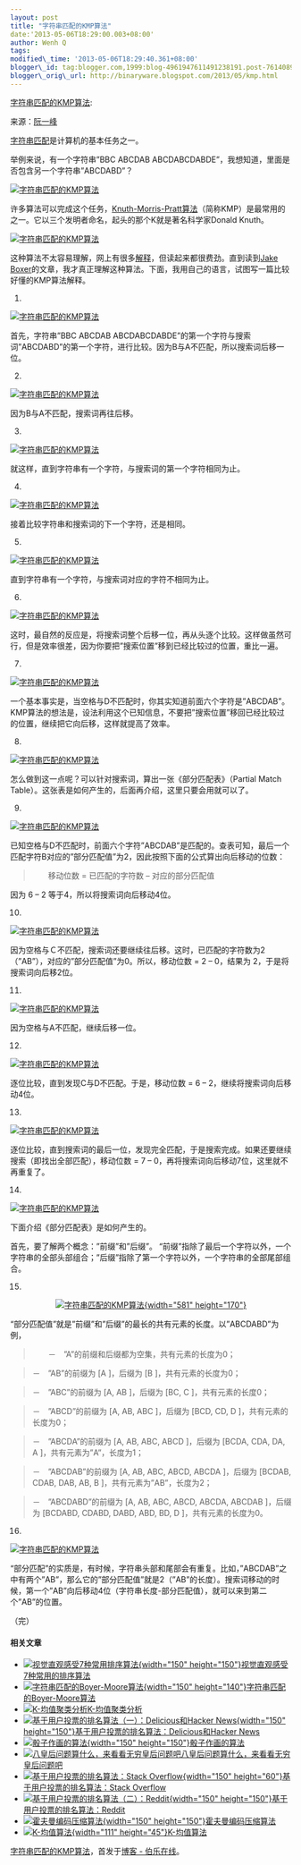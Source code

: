 ```yaml
--- 
layout: post 
title: "字符串匹配的KMP算法" 
date:'2013-05-06T18:29:00.003+08:00' 
author: Wenh Q
tags:
modified\_time: '2013-05-06T18:29:40.361+08:00' 
blogger\_id: tag:blogger.com,1999:blog-4961947611491238191.post-7614089502562544585
blogger\_orig\_url: http://binaryware.blogspot.com/2013/05/kmp.html
---
```

[字符串匹配的KMP算法](http://blog.jobbole.com/39066/?utm_source=rss&utm_medium=rss&utm_campaign=%25e5%25ad%2597%25e7%25ac%25a6%25e4%25b8%25b2%25e5%258c%25b9%25e9%2585%258d%25e7%259a%2584kmp%25e7%25ae%2597%25e6%25b3%2595):

来源：[阮一峰](http://www.ruanyifeng.com/blog/2013/05/Knuth%E2%80%93Morris%E2%80%93Pratt_algorithm.html)

[字符串匹配](http://en.wikipedia.org/wiki/String_searching_algorithm)是计算机的基本任务之一。

举例来说，有一个字符串”BBC ABCDAB
ABCDABCDABDE”，我想知道，里面是否包含另一个字符串”ABCDABD”？

[![字符串匹配的KMP算法](http://blog.jobbole.com/wp-content/uploads/2013/05/kmp-01.jpg "字符串匹配的KMP算法")](http://blog.jobbole.com/wp-content/uploads/2013/05/kmp-01.jpg "字符串匹配的KMP算法")

许多算法可以完成这个任务，[Knuth-Morris-Pratt算法](http://en.wikipedia.org/wiki/Knuth%E2%80%93Morris%E2%80%93Pratt_algorithm)（简称KMP）是最常用的之一。它以三个发明者命名，起头的那个K就是著名科学家Donald
Knuth。

[![字符串匹配的KMP算法](http://blog.jobbole.com/wp-content/uploads/2013/05/kmp-02.jpg "字符串匹配的KMP算法")](http://blog.jobbole.com/wp-content/uploads/2013/05/kmp-02.jpg "字符串匹配的KMP算法")

这种算法不太容易理解，网上有很多[解释](http://www.google.com/search?q=Knuth-Morris-Pratt+algorithm)，但读起来都很费劲。直到读到[Jake
Boxer](http://jakeboxer.com/blog/2009/12/13/the-knuth-morris-pratt-algorithm-in-my-own-words/)的文章，我才真正理解这种算法。下面，我用自己的语言，试图写一篇比较好懂的KMP算法解释。

1.

[![字符串匹配的KMP算法](http://blog.jobbole.com/wp-content/uploads/2013/05/kmp-03.png "字符串匹配的KMP算法")](http://blog.jobbole.com/wp-content/uploads/2013/05/kmp-03.png "字符串匹配的KMP算法")

首先，字符串”BBC ABCDAB
ABCDABCDABDE”的第一个字符与搜索词”ABCDABD”的第一个字符，进行比较。因为B与A不匹配，所以搜索词后移一位。

2.

[![字符串匹配的KMP算法](http://blog.jobbole.com/wp-content/uploads/2013/05/kmp-04.png "字符串匹配的KMP算法")](http://blog.jobbole.com/wp-content/uploads/2013/05/kmp-04.png "字符串匹配的KMP算法")

因为B与A不匹配，搜索词再往后移。

3.

[![字符串匹配的KMP算法](http://blog.jobbole.com/wp-content/uploads/2013/05/kmp-05.png "字符串匹配的KMP算法")](http://blog.jobbole.com/wp-content/uploads/2013/05/kmp-05.png "字符串匹配的KMP算法")

就这样，直到字符串有一个字符，与搜索词的第一个字符相同为止。

4.

[![字符串匹配的KMP算法](http://blog.jobbole.com/wp-content/uploads/2013/05/kmp-06.png "字符串匹配的KMP算法")](http://blog.jobbole.com/wp-content/uploads/2013/05/kmp-06.png "字符串匹配的KMP算法")

接着比较字符串和搜索词的下一个字符，还是相同。

5.

[![字符串匹配的KMP算法](http://blog.jobbole.com/wp-content/uploads/2013/05/kmp-07.png "字符串匹配的KMP算法")](http://blog.jobbole.com/wp-content/uploads/2013/05/kmp-07.png "字符串匹配的KMP算法")

直到字符串有一个字符，与搜索词对应的字符不相同为止。

6.

[![字符串匹配的KMP算法](http://blog.jobbole.com/wp-content/uploads/2013/05/kmp-08.png "字符串匹配的KMP算法")](http://blog.jobbole.com/wp-content/uploads/2013/05/kmp-08.png "字符串匹配的KMP算法")

这时，最自然的反应是，将搜索词整个后移一位，再从头逐个比较。这样做虽然可行，但是效率很差，因为你要把”搜索位置”移到已经比较过的位置，重比一遍。

7.

[![字符串匹配的KMP算法](http://blog.jobbole.com/wp-content/uploads/2013/05/kmp-09.png "字符串匹配的KMP算法")](http://blog.jobbole.com/wp-content/uploads/2013/05/kmp-09.png "字符串匹配的KMP算法")

一个基本事实是，当空格与D不匹配时，你其实知道前面六个字符是”ABCDAB”。KMP算法的想法是，设法利用这个已知信息，不要把”搜索位置”移回已经比较过的位置，继续把它向后移，这样就提高了效率。

8.

[![字符串匹配的KMP算法](http://blog.jobbole.com/wp-content/uploads/2013/05/kmp-10.png "字符串匹配的KMP算法")](http://blog.jobbole.com/wp-content/uploads/2013/05/kmp-10.png "字符串匹配的KMP算法")

怎么做到这一点呢？可以针对搜索词，算出一张《部分匹配表》（Partial Match
Table）。这张表是如何产生的，后面再介绍，这里只要会用就可以了。

9.

[![字符串匹配的KMP算法](http://blog.jobbole.com/wp-content/uploads/2013/05/kmp-11.png "字符串匹配的KMP算法")](http://blog.jobbole.com/wp-content/uploads/2013/05/kmp-11.png "字符串匹配的KMP算法")

已知空格与D不匹配时，前面六个字符”ABCDAB”是匹配的。查表可知，最后一个匹配字符B对应的”部分匹配值”为2，因此按照下面的公式算出向后移动的位数：


> 　　移动位数 = 已匹配的字符数 – 对应的部分匹配值

因为 6 – 2 等于4，所以将搜索词向后移动4位。

10.

[![字符串匹配的KMP算法](http://blog.jobbole.com/wp-content/uploads/2013/05/kmp-12.png "字符串匹配的KMP算法")](http://blog.jobbole.com/wp-content/uploads/2013/05/kmp-12.png "字符串匹配的KMP算法")

因为空格与Ｃ不匹配，搜索词还要继续往后移。这时，已匹配的字符数为2（”AB”），对应的”部分匹配值”为0。所以，移动位数
= 2 – 0，结果为 2，于是将搜索词向后移2位。

11.

[![字符串匹配的KMP算法](http://blog.jobbole.com/wp-content/uploads/2013/05/kmp-13.png "字符串匹配的KMP算法")](http://blog.jobbole.com/wp-content/uploads/2013/05/kmp-13.png "字符串匹配的KMP算法")

因为空格与A不匹配，继续后移一位。

12.

[![字符串匹配的KMP算法](http://blog.jobbole.com/wp-content/uploads/2013/05/kmp-14.png "字符串匹配的KMP算法")](http://blog.jobbole.com/wp-content/uploads/2013/05/kmp-14.png "字符串匹配的KMP算法")

逐位比较，直到发现C与D不匹配。于是，移动位数 = 6 –
2，继续将搜索词向后移动4位。

13.

[![字符串匹配的KMP算法](http://blog.jobbole.com/wp-content/uploads/2013/05/kmp-15.png "字符串匹配的KMP算法")](http://blog.jobbole.com/wp-content/uploads/2013/05/kmp-15.png "字符串匹配的KMP算法")

逐位比较，直到搜索词的最后一位，发现完全匹配，于是搜索完成。如果还要继续搜索（即找出全部匹配），移动位数
= 7 – 0，再将搜索词向后移动7位，这里就不再重复了。

14.

[![字符串匹配的KMP算法](http://blog.jobbole.com/wp-content/uploads/2013/05/kmp-16.png "字符串匹配的KMP算法")](http://blog.jobbole.com/wp-content/uploads/2013/05/kmp-16.png "字符串匹配的KMP算法")

下面介绍《部分匹配表》是如何产生的。

首先，要了解两个概念：”前缀”和”后缀”。
“前缀”指除了最后一个字符以外，一个字符串的全部头部组合；”后缀”指除了第一个字符以外，一个字符串的全部尾部组合。

15.


<div style="text-align: center;">

[![字符串匹配的KMP算法](http://blog.jobbole.com/wp-content/uploads/2013/05/kmp-17.png "字符串匹配的KMP算法"){width="581"
height="170"}](http://blog.jobbole.com/wp-content/uploads/2013/05/kmp-17.png "字符串匹配的KMP算法")

</div>

“部分匹配值”就是”前缀”和”后缀”的最长的共有元素的长度。以”ABCDABD”为例，


> 　　－　”A”的前缀和后缀都为空集，共有元素的长度为0；

> －　”AB”的前缀为
[A
]，后缀为
[B
]，共有元素的长度为0；

> －　”ABC”的前缀为
[A, AB
]，后缀为
[BC, C
]，共有元素的长度0；

> －　”ABCD”的前缀为
[A, AB, ABC
]，后缀为
[BCD, CD,
> D
]，共有元素的长度为0；

> －　”ABCDA”的前缀为
[A, AB, ABC, ABCD
]，后缀为
[BCDA, CDA, DA,
> A
]，共有元素为”A”，长度为1；

> －　”ABCDAB”的前缀为
[A, AB, ABC, ABCD, ABCDA
]，后缀为
[BCDAB, CDAB,
> DAB, AB, B
]，共有元素为”AB”，长度为2；

> －　”ABCDABD”的前缀为
[A, AB, ABC, ABCD, ABCDA,
> ABCDAB
]，后缀为
[BCDABD, CDABD, DABD, ABD, BD,
> D
]，共有元素的长度为0。

16.

[![字符串匹配的KMP算法](http://blog.jobbole.com/wp-content/uploads/2013/05/kmp-18.png "字符串匹配的KMP算法")](http://blog.jobbole.com/wp-content/uploads/2013/05/kmp-18.png "字符串匹配的KMP算法")

“部分匹配”的实质是，有时候，字符串头部和尾部会有重复。比如，”ABCDAB”之中有两个”AB”，那么它的”部分匹配值”就是2（”AB”的长度）。搜索词移动的时候，第一个”AB”向后移动4位（字符串长度-部分匹配值），就可以来到第二个”AB”的位置。

（完）


#### 相关文章

-   [![视觉直观感受7种常用排序算法](http://blog.jobbole.com/wp-content/uploads/2012/01/Visual-and-intuitive-feel-of-7-common-sorting-algorithms-150x150.gif){width="150"
    height="150"}](http://blog.jobbole.com/11745/)[视觉直观感受7种常用的排序算法](http://blog.jobbole.com/11745/)
-   [![字符串匹配的Boyer-Moore算法](http://blog.jobbole.com/wp-content/uploads/2013/05/15-150x140.png){width="150"
    height="140"}](http://blog.jobbole.com/39132/)[字符串匹配的Boyer-Moore算法](http://blog.jobbole.com/39132/)
-   [![K-均值聚类分析](http://www.jobbole.net/wp-content/uploads/2013/02/kmeans_thumb2-150x150.gifimgmax800)](http://blog.jobbole.com/16048/)[K-均值聚类分析](http://blog.jobbole.com/16048/)
-   [![基于用户投票的排名算法（一）：Delicious和Hacker
    News](http://blog.jobbole.com/wp-content/uploads/2012/03/ranking-algorithm-based-on-users-vote01-150x150.jpg){width="150"
    height="150"}](http://blog.jobbole.com/15713/)[基于用户投票的排名算法：Delicious和Hacker
    News](http://blog.jobbole.com/15713/)
-   [![骰子作画的算法](http://blog.jobbole.com/wp-content/uploads/2011/11/Dice-Portrait-algorith6-150x150.jpg){width="150"
    height="150"}](http://blog.jobbole.com/8563/)[骰子作画的算法](http://blog.jobbole.com/8563/)
-   [![八皇后问题算什么，来看看无穷皇后问题吧](http://blog.jobbole.com/wp-content/plugins/wordpress-23-related-posts-plugin/static/thumbs/29.jpg)](http://blog.jobbole.com/1310/)[八皇后问题算什么，来看看无穷皇后问题吧](http://blog.jobbole.com/1310/)
-   [![基于用户投票的排名算法：Stack
    Overflow](http://blog.jobbole.com/wp-content/uploads/2012/03/Stack-Overflow11-150x60.png){width="150"
    height="60"}](http://blog.jobbole.com/16146/)[基于用户投票的排名算法：Stack
    Overflow](http://blog.jobbole.com/16146/)
-   [![基于用户投票的排名算法（二）：Reddit](http://blog.jobbole.com/wp-content/uploads/2012/03/ranking-algorithm-based-on-users-vote201-150x150.jpg){width="150"
    height="150"}](http://blog.jobbole.com/15727/)[基于用户投票的排名算法：Reddit](http://blog.jobbole.com/15727/)
-   [![霍夫曼编码压缩算法](http://blog.jobbole.com/wp-content/uploads/2012/05/Huffman-encoding-compression-algorithm1-150x150.png){width="150"
    height="150"}](http://blog.jobbole.com/20091/)[霍夫曼编码压缩算法](http://blog.jobbole.com/20091/)
-   [![K-均值算法](http://blog.jobbole.com/wp-content/uploads/2012/07/CityBlockDistance_clip_image002.gif){width="111"
    height="45"}](http://blog.jobbole.com/23157/)[K-均值算法](http://blog.jobbole.com/23157/)

[字符串匹配的KMP算法](http://blog.jobbole.com/39066/)，首发于[博客 -
伯乐在线](http://blog.jobbole.com/)。
